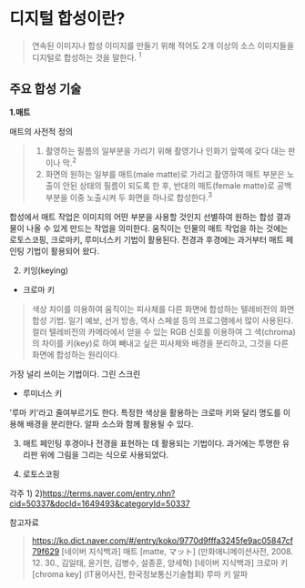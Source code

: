 # 디지털 합성이란?
> 연속된 이미지나 합성 이미지를 만들기 위해 적어도 2개 이상의 소스 이미지들을 디지털로 합성하는 것을 말한다. <sup>1 

## 주요 합성 기술

**1.매트**

매트의 사전적 정의
>1. 촬영하는 필름의 일부분을 가리기 위해 촬영기나 인화기 앞쪽에 갖다 대는 판이나 막.<sup>2 
>2. 화면의 원하는 일부를 매트(male matte)로 가리고 촬영하여 매트 부분은 노출이 안된 상태의 필름이 되도록 한 후, 반대의 매트(female matte)로 공백 부분을 이중 노출시켜 두 화면을 하나로 합성한다.<sup>3 

합성에서 매트 작업은  이미지의 어떤 부분을 사용할 것인지 선별하여 원하는 합성 결과물이 나올 수 있게 만드는 작업을 의미한다. 움직이는 인물의 매트 작업을 하는 것에는 로토스코핑, 크로마키, 루미너스키 기법이 활용된다. 전경과 후경에는 과거부터 매트 페인팅 기법이 활용되어 왔다.  

2. 키잉(keying)


* 크로마 키
>색상 차이를 이용하여 움직이는 피사체를 다른 화면에 합성하는 텔레비전의 화면 합성 기법. 일기 예보, 선거 방송, 역사 스페셜 등의 프로그램에서 많이 사용된다. 컬러 텔레비전의 카메라에서 얻을 수 있는 RGB 신호를 이용하여 그 색(chroma)의 차이를 키(key)로 하여 빼내고 싶은 피사체와 배경을 분리하고, 그것을 다른 화면에 합성하는 원리이다.

가장 널리 쓰이는 기법이다. 그린 스크린 

* 루미너스 키

'루마 키'라고 줄여부르기도 한다. 특정한 색상을 활용하는 크로마 키와 달리 명도를 이용해 배경을 분리한다. 알파 소스와 함께 활용될 수 있다. 

3. 매트 페인팅 
후경이나 전경을 표현하는 데 활용되는 기법이다. 과거에는 투명한 유리판 위에 그림을 그리는 식으로 사용되었다. 

4. 로토스코핑 

각주 
1)
2)https://terms.naver.com/entry.nhn?cid=50337&docId=1649493&categoryId=50337

참고자료
>https://ko.dict.naver.com/#/entry/koko/9770d9fffa3245fe9ac05847cf79f629
>[네이버 지식백과] 매트 [matte, マット] (만화애니메이션사전, 2008. 12. 30., 김일태, 윤기헌, 김병수, 설종훈, 양세혁)
[네이버 지식백과] 크로마 키 [chroma key] (IT용어사전, 한국정보통신기술협회)
루마 키 알파
